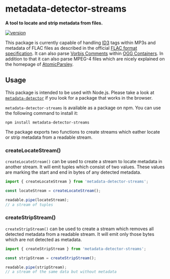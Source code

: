 # metadata-detector-streams

**A tool to locate and strip metadata from files.**

[![version](https://img.shields.io/npm/v/metadata-detector-streams.svg?style=flat-square)](https://www.npmjs.com/package/metadata-detector-streams)

This package is currently capable of handling [ID3](http://id3.org/Home) tags within MP3s and metadata of FLAC files as described in the official [FLAC format specification](http://xiph.org/flac/format.html). It can also parse [Vorbis Comments](https://xiph.org/vorbis/doc/v-comment.html) within [OGG Containers](https://xiph.org/ogg). In addition to that it can also parse MPEG-4 files which are nicely explained on the homepage of [AtomicParsley](http://atomicparsley.sourceforge.net).

## Usage

This package is intended to be used with Node.js. Please take a look at [`metadata-detector`](https://github.com/chrisguttandin/metadata-detector) if you look for a package that works in the browser.

`metadata-detector-streams` is available as a package on npm. You can use the following command to install it:

```shell
npm install metadata-detector-streams
```

The package exports two functions to create streams which eather locate or strip metadata from a readable stream.

### createLocateStream()

`createLocateStream()` can be used to create a stream to locate metadata in another stream. It will emit tuples which consist of two values. These values are marking the start and end in bytes of any detected metadata.

```js
import { createLocateStream } from 'metadata-detector-streams';

const locateStream = createLocateStream();

readable.pipe(locateStream);
// a stream of tuples
```

### createStripStream()

`createStripStream()` can be used to create a stream which removes all detected metadata from a readable stream. It will emit only those bytes which are not detected as metadata.

```js
import { createStripStream } from 'metadata-detector-streams';

const stripStream = createStripStream();

readable.pipe(stripStream);
// a stream of the same data but without metadata
```
